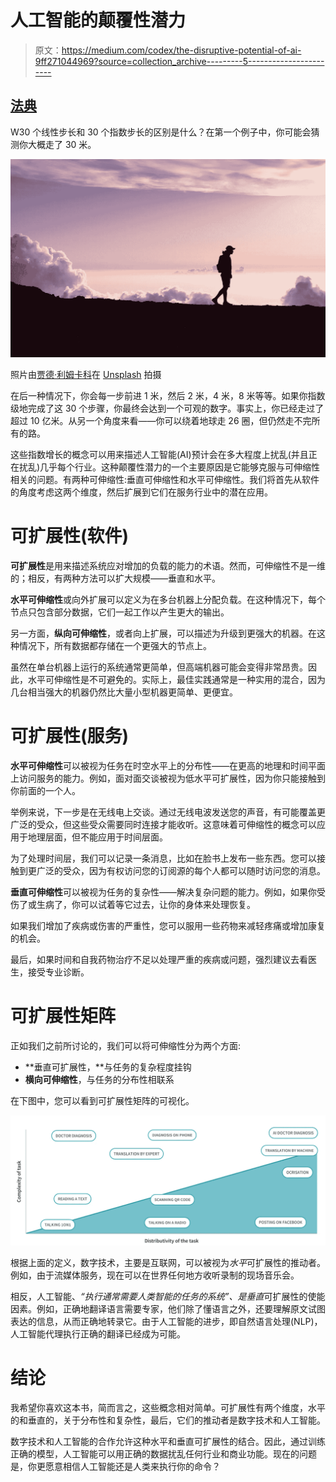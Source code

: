 # 人工智能的颠覆性潜力

> 原文：<https://medium.com/codex/the-disruptive-potential-of-ai-9ff271044969?source=collection_archive---------5----------------------->

## [法典](http://medium.com/codex)

W30 个线性步长和 30 个指数步长的区别是什么？在第一个例子中，你可能会猜测你大概走了 30 米。

![](img/6fdeed4a6235f760eca2ea22522812bf.png)

照片由[贾德·利姆卡科](https://unsplash.com/@jadlimcaco?utm_source=unsplash&utm_medium=referral&utm_content=creditCopyText)在 [Unsplash](https://unsplash.com/s/photos/walking?utm_source=unsplash&utm_medium=referral&utm_content=creditCopyText) 拍摄

在后一种情况下，你会每一步前进 1 米，然后 2 米，4 米，8 米等等。如果你指数级地完成了这 30 个步骤，你最终会达到一个可观的数字。事实上，你已经走过了超过 10 亿米。从另一个角度来看——你可以绕着地球走 26 圈，但仍然走不完所有的路。

这些指数增长的概念可以用来描述人工智能(AI)预计会在多大程度上扰乱(并且正在扰乱)几乎每个行业。这种颠覆性潜力的一个主要原因是它能够克服与可伸缩性相关的问题。有两种可伸缩性:垂直可伸缩性和水平可伸缩性。我们将首先从软件的角度考虑这两个维度，然后扩展到它们在服务行业中的潜在应用。

# 可扩展性(软件)

**可扩展性**是用来描述系统应对增加的负载的能力的术语。然而，可伸缩性不是一维的；相反，有两种方法可以扩大规模——垂直和水平。

**水平可伸缩性**或向外扩展可以定义为在多台机器上分配负载。在这种情况下，每个节点只包含部分数据，它们一起工作以产生更大的输出。

另一方面，**纵向可伸缩性**，或者向上扩展，可以描述为升级到更强大的机器。在这种情况下，所有数据都存储在一个更强大的节点上。

虽然在单台机器上运行的系统通常更简单，但高端机器可能会变得非常昂贵。因此，水平可伸缩性是不可避免的。实际上，最佳实践通常是一种实用的混合，因为几台相当强大的机器仍然比大量小型机器更简单、更便宜。

# 可扩展性(服务)

**水平可伸缩性**可以被视为任务在时空水平上的分布性——在更高的地理和时间平面上访问服务的能力。例如，面对面交谈被视为低水平可扩展性，因为你只能接触到你前面的一个人。

举例来说，下一步是在无线电上交谈。通过无线电波发送您的声音，有可能覆盖更广泛的受众，但这些受众需要同时连接才能收听。这意味着可伸缩性的概念可以应用于地理层面，但不能应用于时间层面。

为了处理时间层，我们可以记录一条消息，比如在脸书上发布一些东西。您可以接触到更广泛的受众，因为有权访问您的订阅源的每个人都可以随时访问您的消息。

**垂直可伸缩性**可以被视为任务的复杂性——解决复杂问题的能力。例如，如果你受伤了或生病了，你可以试着等它过去，让你的身体来处理恢复。

如果我们增加了疾病或伤害的严重性，您可以服用一些药物来减轻疼痛或增加康复的机会。

最后，如果时间和自我药物治疗不足以处理严重的疾病或问题，强烈建议去看医生，接受专业诊断。

# 可扩展性矩阵

正如我们之前所讨论的，我们可以将可伸缩性分为两个方面:

*   **垂直可扩展性，**与任务的复杂程度挂钩
*   **横向可伸缩性**，与任务的分布性相联系

在下图中，您可以看到可扩展性矩阵的可视化。

![](img/29d1a8bed29062ee5df01b545eaec318.png)

根据上面的定义，数字技术，主要是互联网，可以被视为*水平*可扩展性的推动者。例如，由于流媒体服务，现在可以在世界任何地方收听录制的现场音乐会。

相反，人工智能、*“执行通常需要人类智能的任务的系统”、*是*垂直*可扩展性的使能因素。例如，正确地翻译语言需要专家，他们除了懂语言之外，还要理解原文试图表达的信息，从而正确地转录它。由于人工智能的进步，即自然语言处理(NLP)，人工智能代理执行正确的翻译已经成为可能。

# 结论

我希望你喜欢这本书，简而言之，这些概念相对简单。可扩展性有两个维度，水平的和垂直的，关于分布性和复杂性，最后，它们的推动者是数字技术和人工智能。

数字技术和人工智能的合作允许这种水平和垂直可扩展性的结合。因此，通过训练正确的模型，人工智能可以用正确的数据扰乱任何行业和商业功能。现在的问题是，你更愿意相信人工智能还是人类来执行你的命令？